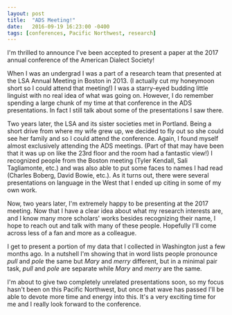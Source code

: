 ```yaml
---
layout: post
title:  "ADS Meeting!"
date:   2016-09-19 16:23:00 -0400
tags: [conferences, Pacific Northwest, research]
---
```


I'm thrilled to announce I've been accepted to present a paper at the 2017 annual conference of the American Dialect Society!

When I was an undergrad I was a part of a research team that presented at the LSA Annual Meeting in Boston in 2013. (I actually cut my honeymoon short so I could attend that meeting!) I was a starry-eyed budding little linguist with no real idea of what was going on. However, I do remember spending a large chunk of my time at that conference in the ADS presentations. In fact I still talk about some of the presentations I saw there. 

Two years later, the LSA and its sister societies met in Portland. Being a short drive from where my wife grew up, we decided to fly out so she could see her family and so I could attend the conference. Again, I found myself almost exclusively attending the ADS meetings. (Part of that may have been that it was up on like the 23rd floor and the room had a fantastic view!) I recognized people from the Boston meeting (Tyler Kendall, Sali Tagliamonte, etc.) and was also able to put some faces to names I had read (Charles Boberg, David Bowie, etc.). As it turns out, there were several presentations on language in the West that I ended up citing in some of my own work.

Now, two years later, I'm extremely happy to be presenting at the 2017 meeting. Now that I have a clear idea about what my research interests are, and I know many more scholars' works besides recognizing their name, I hope to reach out and talk with many of these people. Hopefully I'll come across less of a fan and more as a colleague. 

I get to present a portion of my data that I collected in Washington just a few months ago. In a nutshell I'm showing that in word lists people pronounce *pull* and *pole* the same but *Mary* and *merry* different, but in a minimal pair task, *pull* and *pole* are separate while *Mary* and *merry* are the same. 

I'm about to give two completely unrelated presentations soon, so my focus hasn't been on this Pacific Northwest, but once that wave has passed I'll be able to devote more time and energy into this. It's a very exciting time for me and I really look forward to the conference.